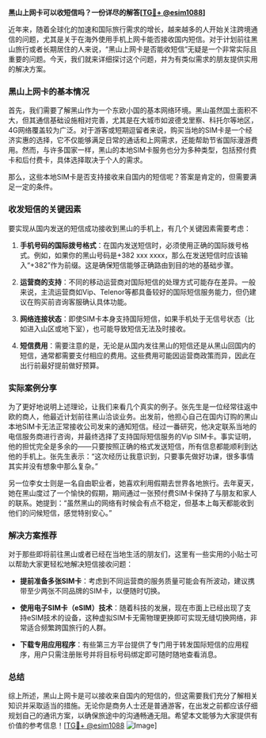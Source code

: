 **黑山上网卡可以收短信吗？一份详尽的解答[[TG💪+ @esim1088](https://t.me/s/esim1088)]**

近年来，随着全球化的加速和国际旅行需求的增长，越来越多的人开始关注跨境通信的问题，尤其是关于在海外使用手机上网卡能否接收国内短信。对于计划前往黑山旅行或者长期居住的人来说，“黑山上网卡是否能收短信”无疑是一个非常实际且重要的问题。今天，我们就来详细探讨这个问题，并为有类似需求的朋友提供实用的解决方案。

### 黑山上网卡的基本情况

首先，我们需要了解黑山作为一个东欧小国的基本网络环境。黑山虽然国土面积不大，但其通信基础设施相对完善，尤其是在大城市如波德戈里察、科托尔等地区，4G网络覆盖较为广泛。对于游客或短期逗留者来说，购买当地的SIM卡是一个经济实惠的选择，它不仅能够满足日常的通话和上网需求，还能帮助节省国际漫游费用。然而，与许多国家一样，黑山的本地SIM卡服务也分为多种类型，包括预付费卡和后付费卡，具体选择取决于个人的需求。

那么，这些本地SIM卡是否支持接收来自国内的短信呢？答案是肯定的，但需要满足一定的条件。

### 收发短信的关键因素

要实现从国内发送的短信成功接收到黑山的手机上，有几个关键因素需要考虑：

1. **手机号码的国际拨号格式**：在国内发送短信时，必须使用正确的国际拨号格式。例如，如果你的黑山号码是+382 xxx xxxx，那么在发送短信时应该输入“+382”作为前缀。这是确保短信能够正确路由到目的地的基础步骤。

2. **运营商的支持**：不同的移动运营商对国际短信的处理方式可能存在差异。一般来说，主流运营商如Vip、Telenor等都具备较好的国际短信服务能力，但仍建议在购买前咨询客服确认具体功能。

3. **网络连接状态**：即使SIM卡本身支持国际短信，如果手机处于无信号状态（比如进入山区或地下室），也可能导致短信无法及时接收。

4. **短信费用**：需要注意的是，无论是从国内发往黑山的短信还是从黑山回国内的短信，通常都需要支付相应的费用。这些费用可能因运营商政策而异，因此在出行前最好提前做好预算。

### 实际案例分享

为了更好地说明上述理论，让我们来看几个真实的例子。张先生是一位经常往返中欧的商人，他最近计划前往黑山洽谈业务。出发前，他担心自己在国内订购的黑山本地SIM卡无法正常接收公司发来的通知短信。经过一番研究，他决定联系当地的电信服务商进行咨询，并最终选择了支持国际短信服务的Vip SIM卡。事实证明，他的担忧完全是多余的——只要按照正确的格式发送短信，所有信息都能顺利到达他的手机上。张先生表示：“这次经历让我意识到，只要事先做好功课，很多事情其实并没有想象中那么复杂。”

另一位李女士则是一名自由职业者，她喜欢利用假期去世界各地旅行。去年夏天，她在黑山度过了一个愉快的假期，期间通过一张预付费SIM卡保持了与朋友和家人的联系。她提到：“虽然黑山的网络有时候会有点不稳定，但基本上每天都能收到他们的问候短信，感觉特别安心。”

### 解决方案推荐

对于那些即将前往黑山或者已经在当地生活的朋友们，这里有一些实用的小贴士可以帮助大家更轻松地解决短信接收问题：

- **提前准备多张SIM卡**：考虑到不同运营商的服务质量可能会有所波动，建议携带至少两张不同品牌的SIM卡，以便随时切换。
  
- **使用电子SIM卡（eSIM）技术**：随着科技的发展，现在市面上已经出现了支持eSIM技术的设备，这种虚拟SIM卡无需物理更换即可实现无缝切换网络，非常适合频繁跨国旅行的人群。

- **下载专用应用程序**：有些第三方平台提供了专门用于转发国际短信的应用程序，用户只需注册账号并将目标号码绑定即可随时随地查看消息。

### 总结

综上所述，黑山上网卡是可以接收来自国内的短信的，但这需要我们充分了解相关知识并采取适当的措施。无论你是商务人士还是普通游客，在出发之前都应该仔细规划自己的通讯方案，以确保旅途中的沟通畅通无阻。希望本文能够为大家提供有价值的参考信息！[[TG💪+ @esim1088](https://t.me/s/esim1088) ![Image](https://i.postimg.cc/4NQfJmqS/Snipaste-2025-05-13-00-14-12.png)]